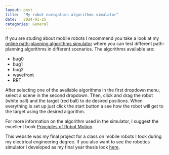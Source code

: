```yaml
---
layout: post
title:  "My robot navigation algorithms simulator"
date:   2024-01-25
categories: General
---
```


If you are studing about mobile robots I recommend you take a look at my [online path-planning algorithms simulator](https://capynetics.github.io/assets/pathsim/) where you can test different path-planning algorithms in different scenarios. The algorithms available are:

- bug0
- bug1
- bug2
- wavefront
- RRT

After selecting one of the available algorithms in the first dropdown menu, select a scene in the second dropdown. Then, click and drag the robot (white ball) and the target (red ball) to de desired positions. When everything is set up just click the start button a see how the robot will get to the target using the desired algorithm.

For more information on the algorithm used in the simulator, I suggest the excellent book [Principles of Robot Motion](https://www.amazon.com.br/Principles-Robot-Motion-Algorithms-Implementations/dp/0262033275).

This website was my final project for a class on mobile robots I took during my electrical engineering degree. If you also want to see the robotics simulator I developed as my final year thesis look [here](https://uaibot.github.io/).